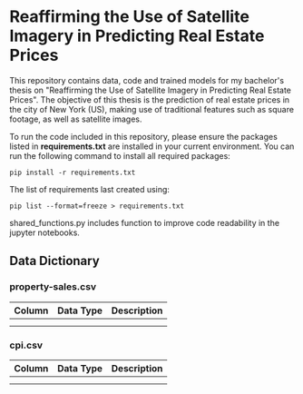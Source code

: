 # Reaffirming the Use of Satellite Imagery in Predicting Real Estate Prices
This repository contains data, code and trained models for my bachelor's thesis on "Reaffirming the Use of Satellite Imagery in Predicting Real Estate Prices". The objective of this thesis is the prediction of real estate prices in the city of New York (US), making use of traditional features such as square footage, as well as satellite images.

To run the code included in this repository, please ensure the packages listed in **requirements.txt** are installed in your current environment. You can run the following command to install all required packages:
```
pip install -r requirements.txt
```

The list of requirements last created using:
```
pip list --format=freeze > requirements.txt
```
shared_functions.py includes function to improve code readability in the jupyter notebooks.

## Data Dictionary
### property-sales.csv
| Column | Data Type | Description |
| --- | --- | --- |
|  |  |  |
|  |  |  |

### cpi.csv
| Column | Data Type | Description |
| --- | --- | --- |
|  |  |  |
|  |  |  |